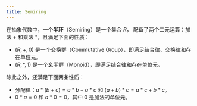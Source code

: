 ```yaml
---
title: Semiring
---
```


在抽象代数中，一个**半环**（Semiring）是一个集合 $R$，
配备了两个二元运算：加法 $+$ 和乘法 $*$，且满足下面的性质：

- $(R, +, 0)$ 是一个交换群（Commutative Group），即满足结合律、交换律和存在单位元。
- $(R, *, 1)$ 是一个幺半群（Monoid），即满足结合律和存在单位元。

除此之外，还满足下面两条性质：

- 分配律：$a * (b + c) = a * b + a * c$ 和 $(a + b) * c = a * c + b * c$。
- $0 * a = 0$ 和 $a * 0 = 0$，其中 $0$ 是加法的单位元。
